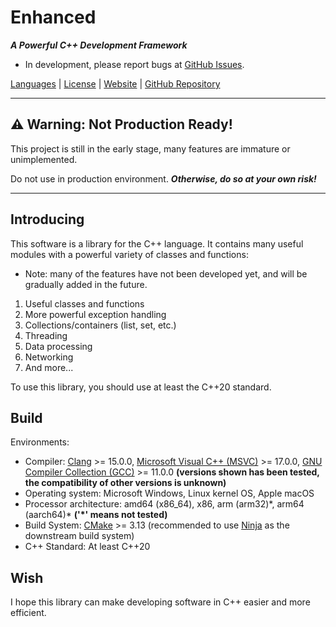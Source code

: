 # Enhanced

***A Powerful C++ Development Framework***

- In development, please report bugs at [GitHub Issues](https://github.com/enhancedlib/enhanced/issues).

[Languages](readme/LANGUAGES.md) | [License](LICENSE) | [Website](https://enhancedlib.github.io/) | [GitHub Repository](https://github.com/enhancedlib/enhanced/)

---

## ⚠ **Warning: Not Production Ready!**

This project is still in the early stage, many features are immature or unimplemented.

Do not use in production environment. ***Otherwise, do so at your own risk!***

---

## Introducing

This software is a library for the C++ language.
It contains many useful modules with a powerful variety of classes and functions:

- Note: many of the features have not been developed yet, and will be gradually added in the future.

1. Useful classes and functions
2. More powerful exception handling
3. Collections/containers (list, set, etc.)
4. Threading
5. Data processing
6. Networking
7. And more...

To use this library, you should use at least the C++20 standard.

## Build

Environments:

- Compiler: [Clang](https://clang.llvm.org/) >= 15.0.0, [Microsoft Visual C++ (MSVC)](https://visualstudio.microsoft.com/vs/features/cplusplus/) >= 17.0.0, [GNU Compiler Collection (GCC)](https://gcc.gnu.org/) >= 11.0.0 **(versions shown has been tested, the compatibility of other versions is unknown)**
- Operating system: Microsoft Windows, Linux kernel OS, Apple macOS
- Processor architecture: amd64 (x86_64), x86, arm (arm32)\*, arm64 (aarch64)\* **('\*' means not tested)**
- Build System: [CMake](https://cmake.org/) >= 3.13 (recommended to use [Ninja](https://ninja-build.org) as the downstream build system)
- C++ Standard: At least C++20

## Wish

I hope this library can make developing software in C++ easier and more efficient.
